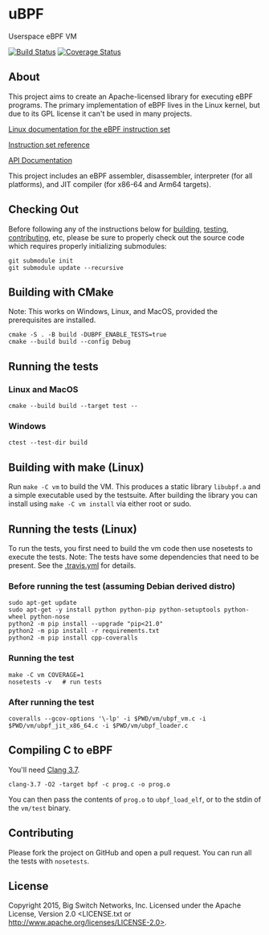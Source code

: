 # uBPF

Userspace eBPF VM

[![Build Status](https://travis-ci.org/iovisor/ubpf.svg?branch=master)](https://travis-ci.org/iovisor/ubpf)
[![Coverage Status](https://coveralls.io/repos/iovisor/ubpf/badge.svg?branch=master&service=github)](https://coveralls.io/github/iovisor/ubpf?branch=master)

## About

This project aims to create an Apache-licensed library for executing eBPF programs. The primary implementation of eBPF lives in the Linux kernel, but due to its GPL license it can't be used in many projects.

[Linux documentation for the eBPF instruction set](https://www.kernel.org/doc/Documentation/networking/filter.txt)

[Instruction set reference](https://github.com/iovisor/bpf-docs/blob/master/eBPF.md)

[API Documentation](https://iovisor.github.io/ubpf)

This project includes an eBPF assembler, disassembler, interpreter (for all platforms),
and JIT compiler (for x86-64 and Arm64 targets).

## Checking Out

Before following any of the instructions below for [building](#building-with-cmake),
[testing](#running-the-tests), [contributing](#contributing), etc, please be
sure to properly check out the source code which requires properly initializing submodules:

```
git submodule init
git submodule update --recursive
```

## Building with CMake
Note: This works on Windows, Linux, and MacOS, provided the prerequisites are installed.
```
cmake -S . -B build -DUBPF_ENABLE_TESTS=true
cmake --build build --config Debug
```

## Running the tests
### Linux and MacOS
```
cmake --build build --target test --
```

### Windows
```
ctest --test-dir build
```

## Building with make (Linux)
Run `make -C vm` to build the VM. This produces a static library `libubpf.a`
and a simple executable used by the testsuite. After building the
library you can install using `make -C vm install` via either root or
sudo.

## Running the tests (Linux)
To run the tests, you first need to build the vm code then use nosetests to execute the tests. Note: The tests have some dependencies that need to be present. See the [.travis.yml](https://github.com/iovisor/ubpf/blob/master/.travis.yml) for details.

### Before running the test (assuming Debian derived distro)
```
sudo apt-get update
sudo apt-get -y install python python-pip python-setuptools python-wheel python-nose
python2 -m pip install --upgrade "pip<21.0"
python2 -m pip install -r requirements.txt
python2 -m pip install cpp-coveralls
```

### Running the test
```
make -C vm COVERAGE=1
nosetests -v   # run tests
```

### After running the test
```
coveralls --gcov-options '\-lp' -i $PWD/vm/ubpf_vm.c -i $PWD/vm/ubpf_jit_x86_64.c -i $PWD/vm/ubpf_loader.c
```

## Compiling C to eBPF

You'll need [Clang 3.7](http://llvm.org/releases/download.html#3.7.0).

    clang-3.7 -O2 -target bpf -c prog.c -o prog.o

You can then pass the contents of `prog.o` to `ubpf_load_elf`, or to the stdin of
the `vm/test` binary.

## Contributing

Please fork the project on GitHub and open a pull request. You can run all the
tests with `nosetests`.

## License

Copyright 2015, Big Switch Networks, Inc. Licensed under the Apache License, Version 2.0
<LICENSE.txt or http://www.apache.org/licenses/LICENSE-2.0>.
